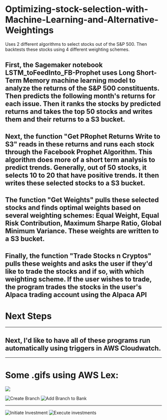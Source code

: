 # Optimizing-stock-selection-with-Machine-Learning-and-Alternative-Weightings
Uses 2 different algorithms to select stocks out of the S&amp;P 500. Then backtests these stocks using 4 different weighting schemes.

## First, the Sagemaker notebook LSTM_toFeedInto_FB-Prophet uses Long Short-Term Memory  machine learning model to analyze the returns of the S&P 500 constituents. Then predicts the following month's returns for each issue. Then it ranks the stocks by predicted returns and takes the top 50 stocks and writes them and their returns to a S3 bucket.

## Next, the function "Get PRophet Returns Write to S3" reads in these returns and runs each stock through the Facebook Prophet Algorithm. This algorithm does more of a short term analysis to predict trends. Generally, out of 50 stocks, it selects 10 to 20 that have positive trends. It then writes these selected stocks to a S3 bucket.

## The function "Get Weights" pulls these selected stocks and finds optimal weights based on several weighting schemes: Equal Weight, Equal Risk Contribution, Maximum Sharpe Ratio, Global Minimum Variance. These weights are written to a S3 bucket.

## Finally, the function "Trade Stocks n Cryptos" pulls these weights and asks the user if they'd like to trade the stocks and if so, with which weighting scheme. If the user wishes to trade, the program trades the stocks in the user's Alpaca trading account using the Alpaca API

# Next Steps
___
## Next, I'd like to have all of these programs run automatically using triggers in AWS Cloudwatch.
___
# Some .gifs using AWS Lex:
![](https://gph.is/g/4wDmGy2)

![Create Branch](https://i.gyazo.com/be47f6e024c1fff6688dba702fb0f329.gif)
![Add Branch to Bank](https://i.gyazo.com/7089df82692b3475d9c200c6754898c0.gif)
___
![Initiate Investment](https://i.gyazo.com/3d184caa2332a8d17b2d1f67be511260.gif)
![Execute investments](https://i.gyazo.com/474a2a65596d4a498cd46bbdf494bc9c.gif)



